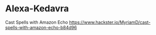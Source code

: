 # Alexa-Kedavra
Cast Spells with Amazon Echo  https://www.hackster.io/MyriamD/cast-spells-with-amazon-echo-b84d96
